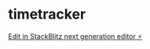 # timetracker

[Edit in StackBlitz next generation editor ⚡️](https://stackblitz.com/~/github.com/sgolan20/timetracker)